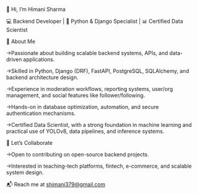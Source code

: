 👋 Hi, I’m Himani Sharma

💻 Backend Developer | 🐍 Python & Django Specialist | 📊 Certified Data Scientist

🚀 About Me

  ->Passionate about building scalable backend systems, APIs, and data-driven applications.
 
  ->Skilled in Python, Django (DRF), FastAPI, PostgreSQL, SQLAlchemy, and backend architecture design.
  
  ->Experience in moderation workflows, reporting systems, user/org management, and social features like follower/following.
  
  ->Hands-on in database optimization, automation, and secure authentication mechanisms.
  
  ->Certified Data Scientist, with a strong foundation in machine learning and practical use of YOLOv8, data pipelines, and inference systems.

🤝 Let’s Collaborate

  ->Open to contributing on open-source backend projects.
  
  ->Interested in teaching-tech platforms, fintech, e-commerce, and scalable system design.

📬 Reach me at shimani379@gmail.com

<!---
Himani1Sharma/Himani1Sharma is a ✨ special ✨ repository because its `README.md` (this file) appears on your GitHub profile.
You can click the Preview link to take a look at your changes.
--->
